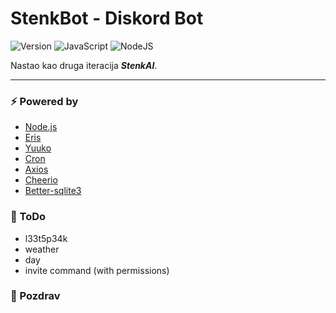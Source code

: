 # StenkBot - Diskord Bot

<!-- bedzevi -->
![Version](https://img.shields.io/badge/version-1.1.1-blue)
![JavaScript](https://img.shields.io/badge/javascript-%23323330.svg?logo=javascript&logoColor=%23F7DF1E)
![NodeJS](https://img.shields.io/badge/node.js-6DA55F?logo=node.js&logoColor=white)

Nastao kao druga iteracija ***StenkAI***.

---

### ⚡ Powered by
- [Node.js](https://nodejs.org/)
- [Eris](https://www.npmjs.com/package/eris)
- [Yuuko](https://www.npmjs.com/package/yuuko)
- [Cron](https://www.npmjs.com/package/node-cron)
- [Axios](https://www.npmjs.com/package/axios)
- [Cheerio](https://www.npmjs.com/package/cheerio)
- [Better-sqlite3](https://www.npmjs.com/package/better-sqlite3)

### 📒 ToDo
- l33t5p34k
- weather
- day
- invite command (with permissions)

### 👋 Pozdrav
